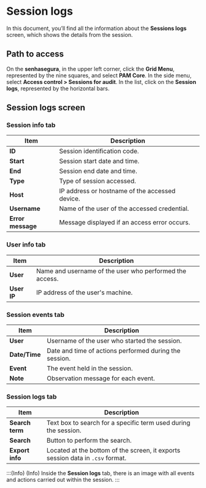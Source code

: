 # Session logs

In this document, you’ll find all the information about the **Sessions logs** screen, which shows the details from the session.

## Path to access

On the **senhasegura**, in the upper left corner, click the **Grid Menu**, represented by the nine squares, and select **PAM Core**.
In the side menu, select **Access control > Sessions for audit**.
In the list, click on the **Session logs**, represented by the horizontal bars.

## Session logs screen

### Session info tab

| **Item**         | **Description**                               |
|--------------|-------------------------------------------|
| **ID**           | Session identification code.              |
| **Start**        | Session start date and time.              |
| **End**          | Session end date and time.                |
| **Type**         | Type of session accessed.                 |
| **Host**         | IP address or hostname of the accessed device. |
| **Username**     | Name of the user of the accessed credential. |
| **Error message**| Message displayed if an access error occurs. |

### User info tab

| **Item**     | **Description**                                |
|----------|--------------------------------------------|
| **User**     | Name and username of the user who performed the access. |
| **User IP**  | IP address of the user's machine.          |

### Session events tab

| **Item**      | **Description**                                |
|-----------|--------------------------------------------|
| **User**      | Username of the user who started the session.|
| **Date/Time** | Date and time of actions performed during the session. |
| **Event**     | The event held in the session.            |
| **Note**      | Observation message for each event.       |

### Session logs tab

| **Item**        | **Description**                              |
|-------------|------------------------------------------|
| **Search term** | Text box to search for a specific term used during the session. |
| **Search**      | Button to perform the search.            |
| **Export info** | Located at the bottom of the screen, it exports session data in `.csv` format.  |

:::(Info) (Info)
Inside the **Session logs** tab, there is an image with all events and actions carried out within the session.
:::

